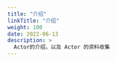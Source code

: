 ```yaml
---
title: "介绍"
linkTitle: "介绍"
weight: 100
date: 2022-06-13
description: >
  Actor的介绍，以及 Actor 的资料收集
---
```




